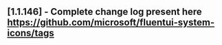 ## [1.1.146] - Complete change log present here https://github.com/microsoft/fluentui-system-icons/tags